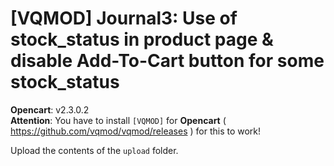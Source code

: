 # [VQMOD] Journal3: Use of stock_status in product page &amp; disable Add-To-Cart button for some stock_status

**Opencart**: v2.3.0.2  
**Attention**: You have to install `[VQMOD]` for **Opencart** ( https://github.com/vqmod/vqmod/releases ) for this to work!

Upload the contents of the `upload` folder.

